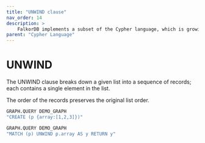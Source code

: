 ```yaml
---
title: "UNWIND clause"
nav_order: 14
description: >
    FalkorDB implements a subset of the Cypher language, which is growing as development continues.
parent: "Cypher Language"
---
```


# UNWIND

The UNWIND clause breaks down a given list into a sequence of records; each contains a single element in the list.

The order of the records preserves the original list order.

```sh
GRAPH.QUERY DEMO_GRAPH
"CREATE (p {array:[1,2,3]})"
```

```sh
GRAPH.QUERY DEMO_GRAPH
"MATCH (p) UNWIND p.array AS y RETURN y"
```